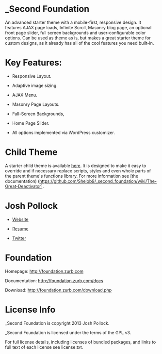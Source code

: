 _Second Foundation
==================
An advanced starter theme with a mobile-first, responsive design. It features AJAX page loads, Infinite Scroll, Masonry blog page, an optional front page slider, full screen backgrounds and user-configurable color options. Can be used as theme as is, but makes a great starter theme for custom designs, as it already has all of the cool features you need built-in.

Key Features:
============
* Responsive Layout.

* Adaptive image sizing.

* AJAX Menu.

* Masonry Page Layouts.

* Full-Screen Backgrounds,

* Home Page Slider.

* All options implemented via WordPress customizer.

Child Theme
===========
A starter child theme is available [here](https://github.com/Shelob9/second_speaker). It is designed to make it easy to override and if necessary replace scripts, styles and even whole parts of the parent theme's functions library. For more information see [the documentation) (https://github.com/Shelob9/_second_foundation/wiki/The-Great-Deactivator].


Josh Pollock
============
* [Website](http://ComplexWaveform.com)

* [Resume](http://ComplexWaveform.com/jp/Resume)

* [Twitter](http://twitter.com/Josh412)

Foundation
==========
Homepage:      http://foundation.zurb.com

Documentation: http://foundation.zurb.com/docs

Download:      http://foundation.zurb.com/download.php


License Info
============
_Second Foundation is copyright 2013 Josh Pollock.

_Second Foundation is licensed under the terms of the GPL v3.

For full license details, including licenses of bundled packages, and links to full text of each license see license.txt.
